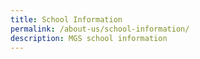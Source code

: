 ```yaml
---
title: School Information
permalink: /about-us/school-information/
description: MGS school information
---
```

